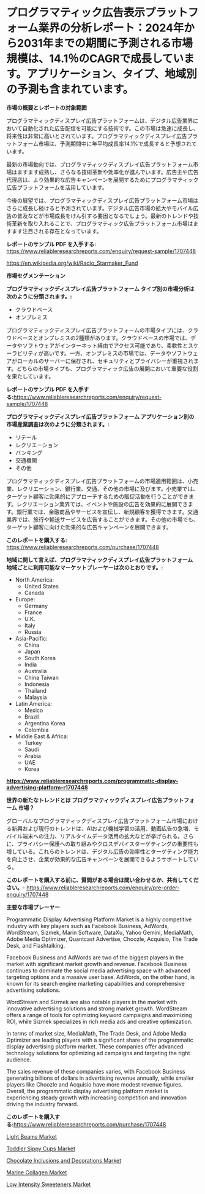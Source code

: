 <p><h1>プログラマティック広告表示プラットフォーム業界の分析レポート：2024年から2031年までの期間に予測される市場規模は、14.1％のCAGRで成長しています。アプリケーション、タイプ、地域別の予測も含まれています。</h1></p><p><strong>市場の概要とレポートの対象範囲</strong></p>
<p><p>プログラマティックディスプレイ広告プラットフォームは、デジタル広告業界において自動化された広告配信を可能にする技術です。この市場は急速に成長し、将来性は非常に高いとされています。プログラマティックディスプレイ広告プラットフォーム市場は、予測期間中に年平均成長率14.1%で成長すると予想されています。</p><p>最新の市場動向では、プログラマティックディスプレイ広告プラットフォーム市場はますます成熟し、さらなる技術革新や効率化が進んでいます。広告主や広告代理店は、より効果的な広告キャンペーンを展開するためにプログラマティック広告プラットフォームを活用しています。</p><p>今後の展望では、プログラマティックディスプレイ広告プラットフォーム市場はさらに成長し続けると予測されています。デジタル広告市場の拡大やモバイル広告の普及などが市場成長をけん引する要因となるでしょう。最新のトレンドや技術革新を取り入れることで、プログラマティック広告プラットフォーム市場はますます注目される存在となっています。</p></p>
<p><strong>レポートのサンプル PDF を入手する:</strong> <a href="https://www.reliableresearchreports.com/enquiry/request-sample/1707448">https://www.reliableresearchreports.com/enquiry/request-sample/1707448</a></p>
<p><a href="https://en.wikipedia.org/wiki/Radio_Starmaker_Fund">https://en.wikipedia.org/wiki/Radio_Starmaker_Fund</a></p>
<p><strong>市場セグメンテーション</strong></p>
<p><strong>プログラマティックディスプレイ広告プラットフォーム タイプ別の市場分析は次のように分類されます。:</strong></p>
<p><ul><li>クラウドベース</li><li>オンプレミス</li></ul></p>
<p><p>プログラマティックディスプレイ広告プラットフォームの市場タイプには、クラウドベースとオンプレミスの2種類があります。クラウドベースの市場では、データやソフトウェアがインターネット経由でアクセス可能であり、柔軟性とスケーラビリティが高いです。一方、オンプレミスの市場では、データやソフトウェアがローカルのサーバーに保存され、セキュリティとプライバシーが重視されます。どちらの市場タイプも、プログラマティック広告の展開において重要な役割を果たしています。</p></p>
<p><strong>レポートのサンプル PDF を入手する:</strong><a href="https://www.reliableresearchreports.com/enquiry/request-sample/1707448">https://www.reliableresearchreports.com/enquiry/request-sample/1707448</a></p>
<p><strong> プログラマティックディスプレイ広告プラットフォーム アプリケーション別の市場産業調査は次のように分類されます。:</strong></p>
<p><ul><li>リテール</li><li>レクリエーション</li><li>バンキング</li><li>交通機関</li><li>その他</li></ul></p>
<p><p>プログラマティックディスプレイ広告プラットフォームの市場適用範囲は、小売業、レクリエーション、銀行業、交通、その他の市場に及びます。小売業では、ターゲット顧客に効果的にアプローチするための販促活動を行うことができます。レクリエーション業界では、イベントや施設の広告を効果的に展開できます。銀行業では、金融商品やサービスを宣伝し、新規顧客を獲得できます。交通業界では、旅行や輸送サービスを広告することができます。その他の市場でも、ターゲット顧客に向けた効果的な広告キャンペーンを展開できます。</p></p>
<p><strong>このレポートを購入する:</strong> <a href="https://www.reliableresearchreports.com/purchase/1707448">https://www.reliableresearchreports.com/purchase/1707448</a></p>
<p><strong>地域に関して言えば、プログラマティックディスプレイ広告プラットフォーム 地域ごとに利用可能なマーケットプレーヤーは次のとおりです。:</strong></p>
<p><ul>
    <li>
        North America:
        <ul>
            <li>United States</li>
            <li>Canada</li>
        </ul>
    </li>
    <li>
        Europe:
        <ul>
            <li>Germany</li>
            <li>France</li>
            <li>U.K.</li>
            <li>Italy</li>
            <li>Russia</li>
        </ul>
    </li>
    <li>
        Asia-Pacific:
        <ul>
            <li>China</li>
            <li>Japan</li>
            <li>South Korea</li>
            <li>India</li>
            <li>Australia</li>
            <li>China Taiwan</li>
            <li>Indonesia</li>
            <li>Thailand</li>
            <li>Malaysia</li>
        </ul>
    </li>
    <li>
        Latin America:
        <ul>
            <li>Mexico</li>
            <li>Brazil</li>
            <li>Argentina Korea</li>
            <li>Colombia</li>
        </ul>
    </li>
    <li>
        Middle East & Africa:
        <ul>
            <li>Turkey</li>
            <li>Saudi</li>
            <li>Arabia</li>
            <li>UAE</li>
            <li>Korea</li>
        </ul>
    </li>
    </ul></p>
<p><strong><a href="https://www.reliableresearchreports.com/programmatic-display-advertising-platform-r1707448">https://www.reliableresearchreports.com/programmatic-display-advertising-platform-r1707448</a></strong></p>
<p><strong>世界の新たなトレンドとは プログラマティックディスプレイ広告プラットフォーム 市場？</strong></p>
<p><p>グローバルなプログラマティックディスプレイ広告プラットフォーム市場における新興および現行のトレンドは、AIおよび機械学習の活用、動画広告の急増、モバイル端末への注力、リアルタイムデータ活用の拡大などが挙げられる。さらに、プライバシー保護への取り組みやクロスデバイスターゲティングの重要性も増している。これらのトレンドは、デジタル広告の効率性とターゲティング能力を向上させ、企業が効果的な広告キャンペーンを展開できるようサポートしている。</p></p>
<p><strong>このレポートを購入する前に、質問がある場合は問い合わせるか、共有してください。</strong>- <a href="https://www.reliableresearchreports.com/enquiry/pre-order-enquiry/1707448">https://www.reliableresearchreports.com/enquiry/pre-order-enquiry/1707448</a></p>
<p><strong>主要な市場プレーヤー</strong></p>
<p><p>Programmatic Display Advertising Platform Market is a highly competitive industry with key players such as Facebook Business, AdWords, WordStream, Sizmek, Marin Software, DataXu, Yahoo Gemini, MediaMath, Adobe Media Optimizer, Quantcast Advertise, Choozle, Acquisio, The Trade Desk, and Flashtalking.</p><p>Facebook Business and AdWords are two of the biggest players in the market with significant market growth and revenue. Facebook Business continues to dominate the social media advertising space with advanced targeting options and a massive user base. AdWords, on the other hand, is known for its search engine marketing capabilities and comprehensive advertising solutions.</p><p>WordStream and Sizmek are also notable players in the market with innovative advertising solutions and strong market growth. WordStream offers a range of tools for optimizing keyword campaigns and maximizing ROI, while Sizmek specializes in rich media ads and creative optimization.</p><p>In terms of market size, MediaMath, The Trade Desk, and Adobe Media Optimizer are leading players with a significant share of the programmatic display advertising platform market. These companies offer advanced technology solutions for optimizing ad campaigns and targeting the right audience.</p><p>The sales revenue of these companies varies, with Facebook Business generating billions of dollars in advertising revenue annually, while smaller players like Choozle and Acquisio have more modest revenue figures. Overall, the programmatic display advertising platform market is experiencing steady growth with increasing competition and innovation driving the industry forward.</p></p>
<p><strong>このレポートを購入する:</strong><a href="https://www.reliableresearchreports.com/purchase/1707448">https://www.reliableresearchreports.com/purchase/1707448</a></p>
<p><p><a href="https://issuu.com/reportprime-2/docs/light-beams-market-size-2030.pptx">Light Beams Market</a></p><p><a href="https://medium.com/@emiliomartelli542/toddler-sippy-cups-market-a-global-and-regional-analysis-2024-2031-8e27e45e1912">Toddler Sippy Cups Market</a></p><p><a href="https://medium.com/@norchellecan/global-chocolate-inclusions-and-decorations-market-size-share-analysis-by-product-type-by-9437a5d39398">Chocolate Inclusions and Decorations Market</a></p><p><a href="https://github.com/hannahforsyth9786/Market-Research-Report-List-1/blob/main/marine-collagen-market.md">Marine Collagen Market</a></p><p><a href="https://github.com/daveutchsj/Market-Research-Report-List-1/blob/main/low-intensity-sweeteners-market.md">Low Intensity Sweeteners Market</a></p></p>